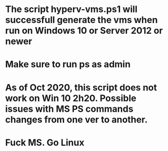 # The script hyperv-vms.ps1 will successfull generate the vms when run on Windows 10 or Server 2012 or newer
# Make sure to run ps as admin
# As of Oct 2020, this script does not work on Win 10 2h20. Possible issues with MS PS commands changes from one ver to another.
# Fuck MS. Go Linux
